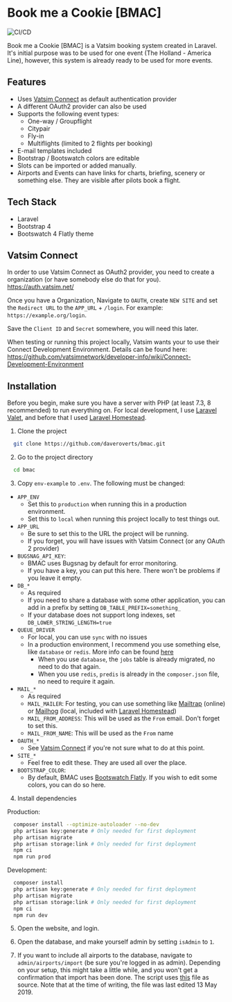 
# Book me a Cookie [BMAC]

![CI/CD](https://github.com/daveroverts/bmac/workflows/CI/CD/badge.svg)

Book me a Cookie [BMAC] is a Vatsim booking system created in Laravel. It's initial purpose was to be used for one event (The Holland - America Line), however, this system is already ready to be used for more events.

## Features

- Uses [Vatsim Connect](https://vatsimnetwork.github.io/documentation/connect) as default authentication provider
- A different OAuth2 provider can also be used
- Supports the following event types:
  - One-way / Groupflight
  - Citypair
  - Fly-in
  - Multiflights (limited to 2 flights per booking)
- E-mail templates included
- Bootstrap / Bootswatch colors are editable
- Slots can be imported or added manually.
- Airports and Events can have links for charts, briefing, scenery or something else. They are visible after pilots book a flight.

## Tech Stack

- Laravel
- Bootstrap 4
- Bootswatch 4 Flatly theme

## Vatsim Connect

In order to use Vatsim Connect as OAuth2 provider, you need to create a organization (or have somebody else do that for you). <https://auth.vatsim.net/>

Once you have a Organization, Navigate to `OAUTH`, create `NEW SITE` and set the `Redirect URL` to the `APP_URL` + `/login`. For example: `https://example.org/login`.

Save the `Client ID` and `Secret` somewhere, you will need this later.

When testing or running this project locally, Vatsim wants your to use their Connect Development Environment. Details can be found here: <https://github.com/vatsimnetwork/developer-info/wiki/Connect-Development-Environment>

## Installation

Before you begin, make sure you have a server with PHP (at least 7.3, 8 recommended) to run everything on. For local development, I use [Laravel Valet](https://laravel.com/docs/8.x/valet), and before that I used [Laravel Homestead](https://laravel.com/docs/master/homestead).

1. Clone the project

```bash
  git clone https://github.com/daveroverts/bmac.git
```

2. Go to the project directory

```bash
  cd bmac
```

3. Copy `env-example` to `.env`. The following must be changed:

- `APP_ENV`
  - Set this to `production` when running this in a production environment.
  - Set this to `local` when running this project locally to test things out.
- `APP_URL`
  - Be sure to set this to the URL the project will be running.
  - If you forget, you will have issues with Vatsim Connect (or any OAuth 2 provider)
- `BUGSNAG_API_KEY`:
  - BMAC uses Bugsnag by default for error monitoring.
  - If you have a key, you can put this here. There won't be problems if you leave it empty.
- `DB_*`
  - As required
  - If you need to share a database with some other application, you can add in a prefix by setting `DB_TABLE_PREFIX=something_`
  - If your database does not support long indexes, set `DB_LOWER_STRING_LENGTH=true`
- `QUEUE_DRIVER`
  - For local, you can use `sync` with no issues
  - In a production environment, I recommend you use something else, like `database` or `redis`. More info can be found [here](https://laravel.com/docs/master/queues)
    - When you use `database`, the `jobs` table is already migrated, no need to do that again.
    - When you use `redis`, `predis` is already in the `composer.json` file, no need to require it again.
- `MAIL_*`
  - As required
  - `MAIL_MAILER`: For testing, you can use something like [Mailtrap](https://mailtrap.io/) (online) or [Mailhog](https://github.com/mailhog/MailHog) (local, included with [Laravel Homestead](https://laravel.com/docs/master/homestead))
  - `MAIL_FROM_ADDRESS`: This will be used as the `From` email. Don't forget to set this.
  - `MAIL_FROM_NAME`: This will be used as the `From` name
- `OAUTH_*`
  - See [Vatsim Connect](#vatsim-connect) if you're not sure what to do at this point.
- `SITE_*`
  - Feel free to edit these. They are used all over the place.
- `BOOTSTRAP_COLOR`:
  - By default, BMAC uses [Bootswatch Flatly](https://bootswatch.com/flatly/). If you wish to edit some colors, you can do so here.

4. Install dependencies

Production:

```bash
  composer install --optimize-autoloader --no-dev
  php artisan key:generate # Only needed for first deployment
  php artisan migrate
  php artisan storage:link # Only needed for first deployment
  npm ci
  npm run prod
```

Development:

```bash
  composer install
  php artisan key:generate # Only needed for first deployment
  php artisan migrate
  php artisan storage:link # Only needed for first deployment
  npm ci
  npm run dev
```

5. Open the website, and login.

6. Open the database, and make yourself admin by setting `isAdmin` to `1`.

7. If you want to include all airports to the database, navigate to `admin/airports/import` (be sure you're logged in as admin). Depending on your setup, this might take a little while, and you won't get a confirmation that import has been done.
The script uses [this](https://github.com/jpatokal/openflights/blob/master/data/airports.dat) file as source. Note that at the time of writing, the file was last edited 13 May 2019.
